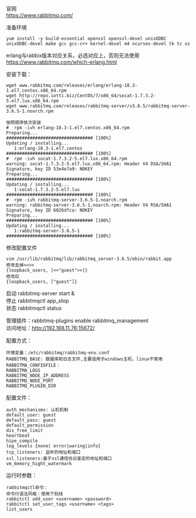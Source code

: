 官网  
https://www.rabbitmq.com/  

准备环境  
```
yum install -y build-essential openssl openssl-devel unixODBC unixODBC-devel make gcc gcc-c++ kernel-devel m4 ncurses-devel tk tc xz
```  
erlang与rabbix版本对应关系，必选对应上，否则无法使用  
https://www.rabbitmq.com/which-erlang.html  

安装下载：  
```
wget www.rabbitmq.com/releases/erlang/erlang-18.3-1.el7.centos.x86_64.rpm
wget http://repo.iotti.biz/CentOS/7/x86_64/socat-1.7.3.2-5.el7.lux.x86_64.rpm
wget www.rabbitmq.com/releases/rabbitmq-server/v3.6.5/rabbitmq-server-3.6.5-1.noarch.rpm

按照顺序依次安装
#  rpm -ivh erlang-18.3-1.el7.centos.x86_64.rpm 
Preparing...                          ################################# [100%]
Updating / installing...
   1:erlang-18.3-1.el7.centos         ################################# [100%]
#  rpm -ivh socat-1.7.3.2-5.el7.lux.x86_64.rpm 
warning: socat-1.7.3.2-5.el7.lux.x86_64.rpm: Header V4 DSA/SHA1 Signature, key ID 53e4e7a9: NOKEY
Preparing...                          ################################# [100%]
Updating / installing...
   1:socat-1.7.3.2-5.el7.lux          ################################# [100%]
#  rpm -ivh rabbitmq-server-3.6.5-1.noarch.rpm 
warning: rabbitmq-server-3.6.5-1.noarch.rpm: Header V4 RSA/SHA1 Signature, key ID 6026dfca: NOKEY
Preparing...                          ################################# [100%]
Updating / installing...
   1:rabbitmq-server-3.6.5-1          ################################# [100%]
```  

修改配置文件  
```
vim /usr/lib/rabbitmq/lib/rabbitmq_server-3.6.5/ebin/rabbit.app
修改去掉<<>>
{loopback_users, [<<"guest">>]}
修改后
{loopback_users, ["guest"]}
```  

启动 rabbitmq-server start &  
停止 rabbitmqctl app_stop  
状态 rabbitmqctl status  

管理插件：rabbitmq-plugins enable rabbitmq_management  
访问地址：http://192.168.11.76:15672/  


配置方式：  
```
环境变量：/etc/rabbitmq/rabbitmq-env.conf
RABBITMQ_BASE: 数据库和日志文件,主要适用于windows主机，linux不常用
RABBITMA_CONFIGFILE：
RABBITMA_LOGS
RABBITMQ_NODE_IP_ADDRESS
RABBITMQ_NODE_PORT
RABBITMQ_PLUGIN_DIR
```  

配置文件：  
```
auth_mechanisms: 认机机制
default_user: guest
default_pass: guest
default_permission
dis_free_limit
heartbeat
hipe_compile
log_levels {none| error|waring|info}
tcp_listeners: 监听的地址和端口
ssl_listeners:基于ssl通信协议鉴定的地址和端口
vm_memory_hight_watermark
```  

运行时参数：  
```
rabbitmqctl命令：
命令行语法风格：使用下划线
rabbitctl add_user <username> <password>
rabbitctl set_user_tags <username> <tags>
list_users
```  
